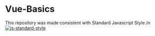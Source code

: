 # Vue-Basics

This repository was made consistent with Standard Javascript Style /n
[![js-standard-style](https://cdn.rawgit.com/standard/standard/master/badge.svg)](http://standardjs.com)
